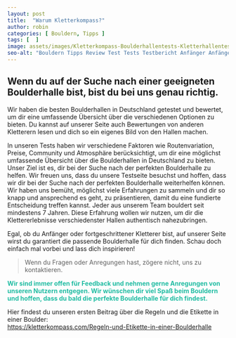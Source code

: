 ```yaml
---
layout: post
title:  "Warum Kletterkompass?"
author: robin
categories: [ Bouldern, Tipps ]
tags: [  ]
image: assets/images/Kletterkompass-Boulderhallentests-Kletterhallentests.webp
seo-alt: "Bouldern Tipps Review Test Tests Testbericht Anfänger Anfängertipps Klettern Boulderhalle Kletterhalle"
---
```


## Wenn du auf der Suche nach einer geeigneten Boulderhalle bist, bist du bei uns genau richtig. 
Wir haben die besten Boulderhallen in Deutschland getestet und bewertet, um dir eine umfassende Übersicht über die verschiedenen Optionen zu bieten. Du kannst auf unserer Seite auch Bewertungen von anderen Kletterern lesen und dich so ein eigenes Bild von den Hallen machen.

In unseren Tests haben wir verschiedene Faktoren wie Routenvariation, Preise, Community und Atmosphäre berücksichtigt, um dir eine möglichst umfassende Übersicht über die Boulderhallen in Deutschland zu bieten. Unser Ziel ist es, dir bei der Suche nach der perfekten Boulderhalle zu helfen. Wir freuen uns, dass du unsere Testseite besuchst und hoffen, dass wir dir bei der Suche nach der perfekten Boulderhalle weiterhelfen können. Wir haben uns bemüht, möglichst viele Erfahrungen zu sammeln und dir so knapp und ansprechend es geht, zu präsentieren, damit du eine fundierte Entscheidung treffen kannst. Jeder aus unserem Team bouldert seit mindestens 7 Jahren. Diese Erfahrung wollen wir nutzen, um dir die Klettererlebnisse verschiedenster Hallen authentisch nahezubringen.

Egal, ob du Anfänger oder fortgeschrittener Kletterer bist, auf unserer Seite wirst du garantiert die passende Boulderhalle für dich finden. Schau doch einfach mal vorbei und lass dich inspirieren!

>Wenn du Fragen oder Anregungen hast, zögere nicht, uns zu kontaktieren. 

<b style="color:#20BCA2">Wir sind immer offen für Feedback und nehmen gerne Anregungen von unseren Nutzern entgegen. Wir wünschen dir viel Spaß beim Bouldern und hoffen, dass du bald die perfekte Boulderhalle für dich findest.</b>

Hier findest du unseren ersten Beitrag über die Regeln und die Etikette in einer Boulder:                                                            
<a href="https://kletterkompass.com/Regeln-und-Etikette-in-einer-Boulderhalle/" target="_blank">https://kletterkompass.com/Regeln-und-Etikette-in-einer-Boulderhalle</a> 